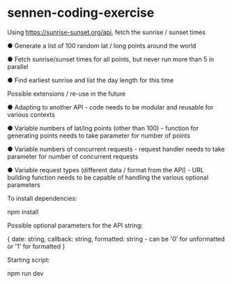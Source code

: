 # sennen-coding-exercise

Using https://sunrise-sunset.org/api, fetch the sunrise / sunset times

● Generate a list of 100 random lat / long points around the world

● Fetch sunrise/sunset times for all points, but never run more than 5 in parallel

● Find earliest sunrise and list the day length for this time


Possible extensions / re-use in the future

● Adapting to another API - code needs to be modular and reusable for various contexts

● Variable numbers of lat/lng points (other than 100) - function for generating points needs to take parameter for number of points

● Variable numbers of concurrent requests - request handler needs to take parameter for number of concurrent requests

● Variable request types (different data / format from the API) - URL building function needs to be capable of handling the various optional parameters


To install dependencies:

npm install


Possible optional parameters for the API string:

{
  date: string,
  callback: string,
  formatted: string - can be '0' for unformatted or '1' for formatted
}


Starting script:

npm run dev
